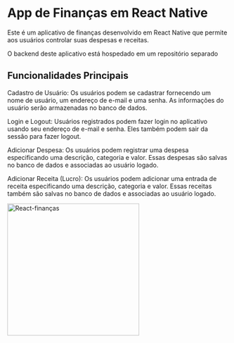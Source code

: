# App de Finanças em React Native
Este é um aplicativo de finanças desenvolvido em React Native que permite aos usuários controlar suas despesas e receitas.

O backend deste aplicativo está hospedado em um repositório separado

## Funcionalidades Principais
Cadastro de Usuário:
Os usuários podem se cadastrar fornecendo um nome de usuário, um endereço de e-mail e uma senha. As informações do usuário serão armazenadas no banco de dados.


Login e Logout:
Usuários registrados podem fazer login no aplicativo usando seu endereço de e-mail e senha. Eles também podem sair da sessão para fazer logout.



Adicionar Despesa:
Os usuários podem registrar uma despesa especificando uma descrição, categoria e valor. Essas despesas são salvas no banco de dados e associadas ao usuário logado.



Adicionar Receita (Lucro):
Os usuários podem adicionar uma entrada de receita especificando uma descrição, categoria e valor. Essas receitas também são salvas no banco de dados e associadas ao usuário logado.





<img src="https://github.com/carlosgodspeed/App_finance_Native/assets/100007663/ac36e641-9137-401c-8766-ec4b0ff9c33b" alt="React-finanças" width="300" />





